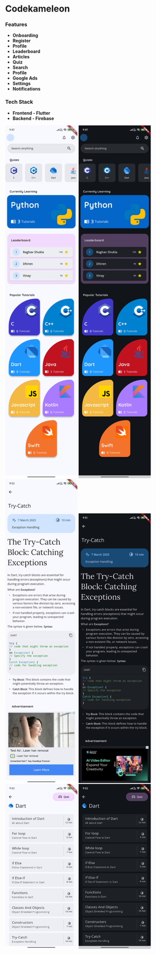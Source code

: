 # Codekameleon

### Features
* **Onboarding**
* **Register**
* **Profile**
* **Leaderboard**
* **Articles**
* **Quiz**
* **Search**
* **Profile**
* **Google Ads**
* **Settings**
* **Notifications**

### Tech Stack
* **Frontend - Flutter**
* **Backend - Firebase**

<img src="https://github.com/raghav042/codekameleon/blob/raghav/screenshots/home_light.jpg" width="230"> <img src="https://github.com/raghav042/codekameleon/blob/raghav/screenshots/home_dark.jpg" width="230">
<img src="https://github.com/raghav042/codekameleon/blob/raghav/screenshots/ts_light.jpg" width="230"> <img src="https://github.com/raghav042/codekameleon/blob/raghav/screenshots/ts_dark.jpg" width="230">
<img src="https://github.com/raghav042/codekameleon/blob/raghav/screenshots/tutorial_light.jpg" width="230"> <img src="https://github.com/raghav042/codekameleon/blob/raghav/screenshots/tutorial_dark.jpg" width="230">





